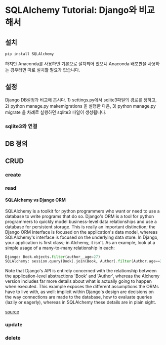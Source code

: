 # SQLAlchemy Tutorial: Django와 비교해서 #

## 설치 ##
```
pip install SQLAlchemy
```
하지만 Anaconda를 사용하면 기본으로 설치되어 있으니 Anaconda 배포판을 사용하는 경우라면 따로 설치할 필요가 없습니다.

## 설정 ##
Django  DB설정과 비교해 봅시다. 1) settings.py에서 sqlite3파일의 경로를 정하고, 2) python manage.py makemigrations 을 실행한 다음, 3) python manage.py migrate 을 차례로 실행하면 sqlite3 파일이 생성됩니다.



### sqlite3와 연결 ###

## DB 정의 ##

## CRUD ##
### create ###
### read ###
#### SQLAlchemy vs Django ORM ####
SQLAlchemy is a toolkit for python programmers who want or need to use a database to write programs that do so. Django's ORM is a tool for python programmers to quickly model business-level data relationships and use a database for persistent storage. This is really an important distinction; the Django ORM interface is focused on the application's data model, whereas SQLAlchemy's interface is focused on the underlying data store. In Django, your application is first class; in Alchemy, it isn't. As an example, look at a simple usage of a many-to-many relationship in each:

```python
Django: Book.objects.filter(author__age=27)
SQLAlchemy: session.query(Book).join(Book, Author).filter(Author.age==27)
```

Note that Django's API is entirely concerned with the relationship between the application-level abstractions 'Book' and 'Author', whereas the Alchemy version includes far more details about what is actually going to happen when executed. This example exposes the different assumptions the ORMs have to live with, as well: implicit within Django's design are decisions on the way connections are made to the database, how to evaluate queries (lazily or eagerly), whereas in SQLAlchemy these details are in plain sight.

[source](http://jmoiron.net/blog/about-sqlalchemy-and-djangos-orm/)
### update ###
### delete ###
